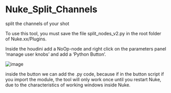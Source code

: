 # Nuke_Split_Channels
split the channels of your shot


To use this tool, you must save the file split_nodes_v2.py in the root folder of Nuke.xx/Plugins.


Inside the houdini add a NoOp-node and right click on the parameters panel ‘manage user knobs’ and add a ‘Python Button’.

![image](https://github.com/user-attachments/assets/0800839c-929e-4270-bae9-b6318ffe119e)

inside the button we can add the .py code, because if in the button script if you import the module, the tool will only work once until you restart Nuke, due to the characteristics of working windows inside Nuke. 
